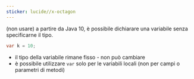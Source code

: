 ```yaml
---
sticker: lucide//x-octagon
---
```

(non usare)
a partire da Java 10, è possibile dichiarare una variabile senza specificarne il tipo.
```java
var k = 10;
```
- il tipo della variabile rimane fisso - non può cambiare
- è possibile utilizzare `var` solo per le variabili locali (non per campi o parametri di metodi)
